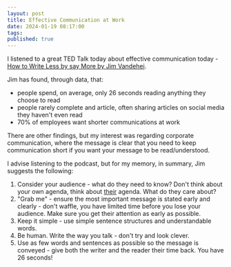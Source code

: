 ```yaml
---
layout: post
title: Effective Communication at Work
date: 2024-01-19 08:17:00
tags: 
published: true
---
```


I listened to a great TED Talk today about effective communication today - [How to Write Less by say More by Jim Vandehei](https://www.ted.com/talks/jim_vandehei_how_to_write_less_but_say_more).

Jim has found, through data, that:

- people spend, on average, only 26 seconds reading anything they choose to read
- people rarely complete and article, often sharing articles on social media they haven't even read
- 70% of employees want shorter communications at work

There are other findings, but my interest was regarding corporate communication, where the message is clear that you need to keep communication short if you want your message to be read/understood.

I advise listening to the podcast, but for my memory, in summary, Jim suggests the following:

1. Consider your audience - what do they need to know?  Don't think about your own agenda, think about <ins>their</ins> agenda.  What do they care about?
2. "Grab me" - ensure the most important message is stated early and clearly - don't waffle, you have limited time before you lose your audience.  Make sure you get their attention as early as possible.
3. Keep it simple - use simple sentence structures and understandable words. 
4. Be human.  Write the way you talk - don't try and look clever.
5. Use as few words and sentences as possible so the message is conveyed - give both the writer and the reader their time back.  You have 26 seconds!

